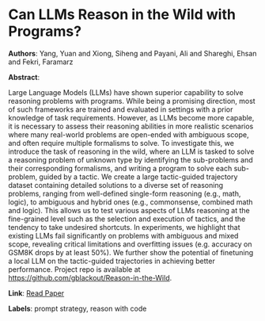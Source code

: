 # Can LLMs Reason in the Wild with Programs?

**Authors**: Yang, Yuan and Xiong, Siheng and Payani, Ali and Shareghi, Ehsan and Fekri, Faramarz

**Abstract**:

Large Language Models (LLMs) have shown superior capability to solve reasoning problems with programs. While being a promising direction, most of such frameworks are trained and evaluated in settings with a prior knowledge of task requirements. However, as LLMs become more capable, it is necessary to assess their reasoning abilities in more realistic scenarios where many real-world problems are open-ended with ambiguous scope, and often require multiple formalisms to solve. To investigate this, we introduce the task of reasoning in the wild, where an LLM is tasked to solve a reasoning problem of unknown type by identifying the sub-problems and their corresponding formalisms, and writing a program to solve each sub-problem, guided by a tactic. We create a large tactic-guided trajectory dataset containing detailed solutions to a diverse set of reasoning problems, ranging from well-defined single-form reasoning (e.g., math, logic), to ambiguous and hybrid ones (e.g., commonsense, combined math and logic). This allows us to test various aspects of LLMs reasoning at the fine-grained level such as the selection and execution of tactics, and the tendency to take undesired shortcuts. In experiments, we highlight that existing LLMs fail significantly on problems with ambiguous and mixed scope, revealing critical limitations and overfitting issues (e.g. accuracy on GSM8K drops by at least 50%). We further show the potential of finetuning a local LLM on the tactic-guided trajectories in achieving better performance. Project repo is available at https://github.com/gblackout/Reason-in-the-Wild.

**Link**: [Read Paper](https://aclanthology.org/2024.findings-emnlp.573)

**Labels**: prompt strategy, reason with code
